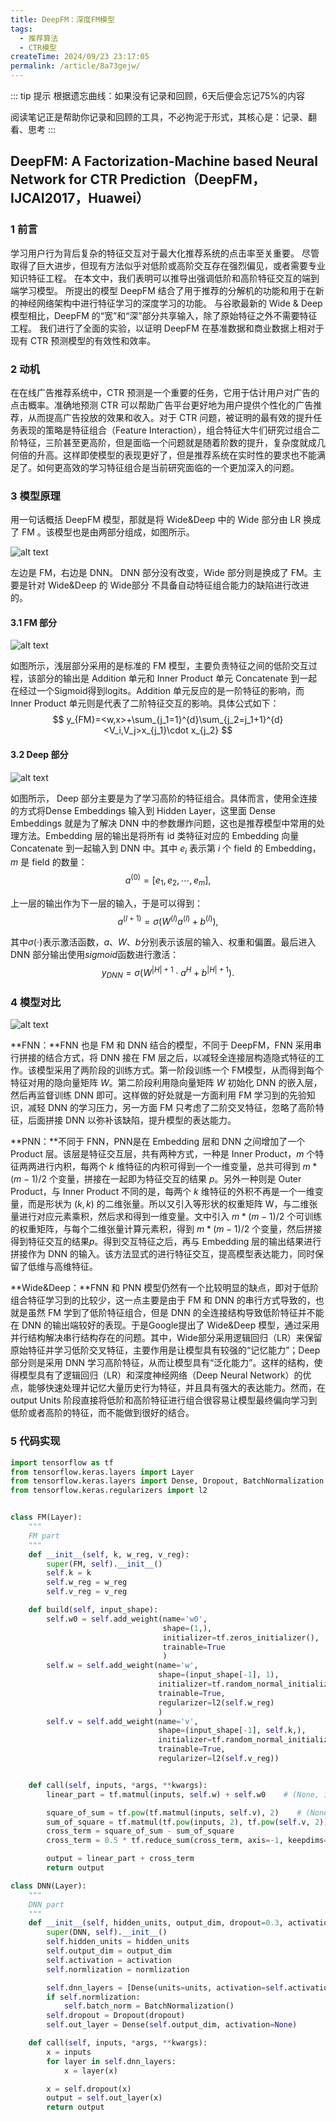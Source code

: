 ```yaml
---
title: DeepFM：深度FM模型
tags:
  - 推荐算法
  - CTR模型
createTime: 2024/09/23 23:17:05
permalink: /article/8a73gejw/
---
```


::: tip 提示
根据遗忘曲线：如果没有记录和回顾，6天后便会忘记75%的内容

阅读笔记正是帮助你记录和回顾的工具，不必拘泥于形式，其核心是：记录、翻看、思考
:::

## DeepFM: A Factorization-Machine based Neural Network for CTR Prediction（DeepFM，IJCAI2017，Huawei）

### 1 前言

学习用户行为背后复杂的特征交互对于最大化推荐系统的点击率至关重要。 尽管取得了巨大进步，但现有方法似乎对低阶或高阶交互存在强烈偏见，或者需要专业知识特征工程。 在本文中，我们表明可以推导出强调低阶和高阶特征交互的端到端学习模型。 所提出的模型 DeepFM 结合了用于推荐的分解机的功能和用于在新的神经网络架构中进行特征学习的深度学习的功能。 与谷歌最新的 Wide & Deep 模型相比，DeepFM 的“宽”和“深”部分共享输入，除了原始特征之外不需要特征工程。 我们进行了全面的实验，以证明 DeepFM 在基准数据和商业数据上相对于现有 CTR 预测模型的有效性和效率。

### 2 动机

在在线广告推荐系统中，CTR 预测是一个重要的任务，它用于估计用户对广告的点击概率。准确地预测 CTR 可以帮助广告平台更好地为用户提供个性化的广告推荐，从而提高广告投放的效果和收入。对于 CTR 问题，被证明的最有效的提升任务表现的策略是特征组合（Feature Interaction），组合特征大牛们研究过组合二阶特征，三阶甚至更高阶，但是面临一个问题就是随着阶数的提升，复杂度就成几何倍的升高。这样即使模型的表现更好了，但是推荐系统在实时性的要求也不能满足了。如何更高效的学习特征组合是当前研究面临的一个更加深入的问题。

### 3 模型原理

用一句话概括 DeepFM 模型，那就是将 Wide&Deep 中的 Wide 部分由 LR 换成了 FM 。该模型也是由两部分组成，如图所示。

![alt text](pic/deepfm_1.png)

左边是 FM，右边是 DNN。 DNN 部分没有改变，Wide 部分则是换成了 FM。主要是针对 Wide&Deep 的 Wide部分 不具备自动特征组合能力的缺陷进行改进的。

#### 3.1 FM 部分

![alt text](pic/fm.png)

如图所示，浅层部分采用的是标准的 FM 模型，主要负责特征之间的低阶交互过程，该部分的输出是 Addition 单元和 Inner Product 单元 Concatenate 到一起在经过一个Sigmoid得到logits。Addition 单元反应的是一阶特征的影响，而 Inner Product 单元则是代表了二阶特征交互的影响。具体公式如下： 
$$
y_{FM}=<w,x>+\sum_{j_1=1}^{d}\sum_{j_2=j_1+1}^{d}<V_i,V_j>x_{j_1}\cdot x_{j_2}
$$

#### 3.2 Deep 部分

![alt text](pic/deepfm_deep.png)

如图所示， Deep 部分主要是为了学习高阶的特征组合。具体而言，使用全连接的方式将Dense Embeddings 输入到 Hidden Layer，这里面 Dense Embeddings 就是为了解决 DNN 中的参数爆炸问题，这也是推荐模型中常用的处理方法。Embedding 层的输出是将所有 id 类特征对应的 Embedding 向量 Concatenate 到一起输入到 DNN 中。其中 $e_i$ 表示第 $i$ 个 field 的 Embedding， $m$ 是 field 的数量：
$$
a^{(0)}=[e_{1}, e_{2}, \cdots, e_{m}],
$$

上一层的输出作为下一层的输入，于是可以得到：
$$
a^{(l+1)}=\sigma(W^{(l)}a^{(l)}+b^{(l)}),
$$

其中$\sigma(\cdot)$表示激活函数，$a、W、b$分别表示该层的输入、权重和偏置。最后进入 DNN 部分输出使用$sigmoid$函数进行激活：
$$
y_{DNN}=\sigma(W^{|H|+1}\cdot a^{H}+b^{|H|+1}).
$$

### 4 模型对比

![alt text](pic/fpwnn.png)

**FNN：**FNN 也是 FM 和 DNN 结合的模型，不同于 DeepFM，FNN 采用串行拼接的结合方式，将 DNN 接在 FM 层之后，以减轻全连接层构造隐式特征的工作。该模型采用了两阶段的训练方式。第一阶段训练一个 FM模型，从而得到每个特征对用的隐向量矩阵 $W$。第二阶段利用隐向量矩阵 $W$ 初始化 DNN 的嵌入层，然后再监督训练 DNN 即可。这样做的好处就是一方面利用 FM 学习到的先验知识，减轻 DNN 的学习压力，另一方面 FM 只考虑了二阶交叉特征，忽略了高阶特征，后面拼接 DNN 以弥补该缺陷，提升模型的表达能力。

**PNN：**不同于 FNN，PNN是在 Embedding 层和 DNN 之间增加了一个 Product 层。该层是特征交互层，共有两种方式，一种是 Inner Product，$m$ 个特征两两进行内积，每两个 $k$  维特征的内积可得到一个一维变量，总共可得到 $m * (m-1) / 2$ 个变量，拼接在一起即为特征交互的结果 $p$。另外一种则是 Outer Product，与 Inner Product 不同的是，每两个 $k$ 维特征的外积不再是一个一维变量，而是形状为 $(k, k)$ 的二维张量。所以又引入等形状的权重矩阵 W，与二维张量进行对应元素乘积，然后求和得到一维变量。文中引入 $m * (m-1) / 2$ 个可训练的权重矩阵，与每个二维张量计算元素积，得到 $m * (m-1) / 2$ 个变量，然后拼接得到特征交互的结果$p$。得到交互特征之后，再与 Embedding 层的输出结果进行拼接作为 DNN 的输入。该方法显式的进行特征交互，提高模型表达能力，同时保留了低维与高维特征。

**Wide&Deep：**FNN 和 PNN 模型仍然有一个比较明显的缺点，即对于低阶组合特征学习到的比较少，这一点主要是由于 FM 和 DNN 的串行方式导致的，也就是虽然 FM 学到了低阶特征组合，但是 DNN 的全连接结构导致低阶特征并不能在 DNN 的输出端较好的表现。于是Google提出了 Wide&Deep 模型，通过采用并行结构解决串行结构存在的问题。其中，Wide部分采用逻辑回归（LR）来保留原始特征并学习低阶交叉特征，主要作用是让模型具有较强的“记忆能力”；Deep部分则是采用 DNN 学习高阶特征，从而让模型具有“泛化能力”。这样的结构，使得模型具有了逻辑回归（LR）和深度神经网络（Deep Neural Network）的优点，能够快速处理并记忆大量历史行为特征，并且具有强大的表达能力。然而，在 output Units 阶段直接将低阶和高阶特征进行组合很容易让模型最终偏向学习到低阶或者高阶的特征，而不能做到很好的结合。

### 5 代码实现

```python
import tensorflow as tf
from tensorflow.keras.layers import Layer
from tensorflow.keras.layers import Dense, Dropout, BatchNormalization
from tensorflow.keras.regularizers import l2


class FM(Layer):
    """
    FM part
    """
    def __init__(self, k, w_reg, v_reg):
        super(FM, self).__init__()
        self.k = k
        self.w_reg = w_reg
        self.v_reg = v_reg

    def build(self, input_shape):
        self.w0 = self.add_weight(name='w0',
                                  shape=(1,),
                                  initializer=tf.zeros_initializer(),
                                  trainable=True
                                  )
        self.w = self.add_weight(name='w',
                                 shape=(input_shape[-1], 1),
                                 initializer=tf.random_normal_initializer(),
                                 trainable=True,
                                 regularizer=l2(self.w_reg)
                                 )
        self.v = self.add_weight(name='v',
                                 shape=(input_shape[-1], self.k,),
                                 initializer=tf.random_normal_initializer(),
                                 trainable=True,
                                 regularizer=l2(self.v_reg))


    def call(self, inputs, *args, **kwargs):
        linear_part = tf.matmul(inputs, self.w) + self.w0    # (None, 1)

        square_of_sum = tf.pow(tf.matmul(inputs, self.v), 2)    # (None, self.k)
        sum_of_square = tf.matmul(tf.pow(inputs, 2), tf.pow(self.v, 2))    # (None, self.k)
        cross_term = square_of_sum - sum_of_square
        cross_term = 0.5 * tf.reduce_sum(cross_term, axis=-1, keepdims=True)    # (None, 1)

        output = linear_part + cross_term
        return output

class DNN(Layer):
    """
    DNN part
    """
    def __init__(self, hidden_units, output_dim, dropout=0.3, activation='relu'):
        super(DNN, self).__init__()
        self.hidden_units = hidden_units
        self.output_dim = output_dim
        self.activation = activation
        self.normlization = normlization

        self.dnn_layers = [Dense(units=units, activation=self.activation) for units in hidden_units]
        if self.normlization:
            self.batch_norm = BatchNormalization()
        self.dropout = Dropout(dropout)
        self.out_layer = Dense(self.output_dim, activation=None)

    def call(self, inputs, *args, **kwargs):
        x = inputs
        for layer in self.dnn_layers:
            x = layer(x)

        x = self.dropout(x)
        output = self.out_layer(x)
        return output
```

